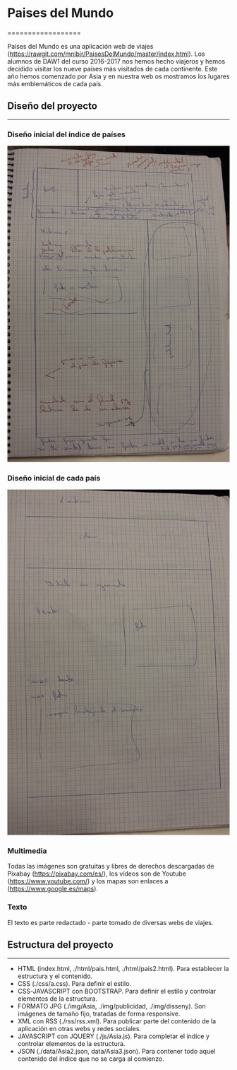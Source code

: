# Paises del Mundo
==================

Países del Mundo es una aplicación web de viajes (https://rawgit.com/mnibir/PaisesDelMundo/master/index.html). Los alumnos de DAW1 del curso 2016-2017 nos hemos hecho viajeros y hemos decidido visitar los nueve países más visitados de cada continente. Este año hemos comenzado por Asia y en nuestra web os mostramos los lugares más emblemáticos de cada país.


## Diseño del proyecto
----------------------

### Diseño inicial del índice de países
![img](https://github.com/mnibir/PaisesDelMundo/blob/master/img/disseny/disseny_index.jpg)

### Diseño inicial de cada país
![img](https://github.com/mnibir/PaisesDelMundo/blob/master/img/disseny/disseny_pais.jpg)

### Multimedia
Todas las imágenes son gratuitas y libres de derechos descargadas de Pixabay (https://pixabay.com/es/), los vídeos son de Youtube (https://www.youtube.com/) y los mapas son enlaces a (https://www.google.es/maps).

### Texto
El texto es parte redactado - parte tomado de diversas webs de viajes.


## Estructura del proyecto
--------------------------

* HTML (index.html, ./html/pais.html, ./html/pais2.html). Para establecer la estructura y el contenido.
* CSS (./css/a.css). Para definir el estilo.
* CSS-JAVASCRIPT con BOOTSTRAP. Para definir el estilo y controlar elementos de la estructura.
* FORMATO JPG (./img/Asia, ./img/publicidad, ./img/disseny). Son imágenes de tamaño fijo, tratadas de forma responsive.
* XML con RSS (./rss/rss.xml). Para publicar parte del contenido de la aplicación en otras webs y redes sociales.
* JAVASCRIPT con JQUERY (./js/Asia.js). Para completar el índice y controlar elementos de la estructura.
* JSON (./data/Asia2.json, data/Asia3.json). Para contener todo aquel contenido del índice que no se carga al comienzo.
  
## 

